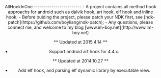 <center> AllHookInOne
------------------------
- A project contains all method hook approachs for android such as dalvik hook, art hook, elf hook and inline hook;
- Before buiding the project, please patch your NDK first, see [ndk-patch](https://github.com/boyliang/ndk-patch);
- Any questions, please connect me, and welcome to my blog [www.im-boy.net](http://www.im-boy.net)

** Updated at 2015.4.14 **
- Support android art hook for 4.4.x.

** Updated at 2014.10.27 **
- Add elf hook, and parsing elf dynamic library by executable view.
